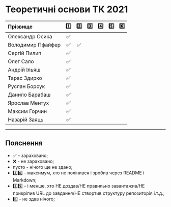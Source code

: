 # Теоретичні основи ТК 2021

| Прізвище          | :one: | :two: | :three: | :four: | :five: | :six: |
| :---------------- |:-------------------------------------:|:-------------------------------------:|:-------------------------------------:|:-------------------------------------:|:-------------------------------------:|:-------------------------------------:|
| Олександр Осика   |:white_check_mark:||||||
| Володимир Пфайфер |:white_check_mark:|:white_check_mark:|||||
| Сергій Пилип      |:white_check_mark:||||||
| Олег Сало         |:white_check_mark:||||||
| Андрій Ільяш      |:white_check_mark:||||||
| Тарас Здирко      |:white_check_mark:||||||
| Руслан Борсук     |:white_check_mark:||||||
| Данило Барабаш    |:white_check_mark:||||||
| Ярослав Ментух    |:white_check_mark:||||||
| Максим Горчин     |:white_check_mark:||||||
| Назарій Заяць     |:white_check_mark:||||||


---
## Пояснення
- :white_check_mark: - зараховано;
- :x: - не зараховано;
- пусто - нічого ще не здано;
- :three::zero: - максимум, хто не полінився і зробив через README і Markdown;
- :two::five: - і менше, хто НЕ доздав/НЕ правильно завантажив/НЕ прикріпив URL до завдання/НЕ створтив структуру репозиторія і.т.д.;
- :zero: - не здав нічого;
